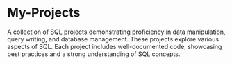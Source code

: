 # My-Projects
A collection of SQL projects demonstrating proficiency in data manipulation, query writing, and database management. These projects explore various aspects of SQL. Each project includes well-documented code, showcasing best practices and a strong understanding of SQL concepts.

